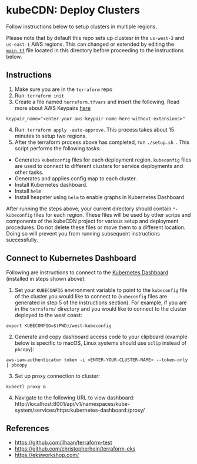 # kubeCDN: Deploy Clusters

Follow instructions below to setup clusters in multiple regions.

Please note that by default this repo sets up clustesr in the `us-west-2` and `us-east-1` AWS regions. This can changed or extended by editing the [`main.tf`](./main.tf) file located in this directory before proceeding to the instructions below.

## Instructions
1. Make sure you are in the `terraform` repo
2. Run: `terraform init`
3. Create a file named `terraform.tfvars` and insert the following. Read more about AWS Keypairs [here](https://docs.aws.amazon.com/AWSEC2/latest/UserGuide/ec2-key-pairs.html)
```
keypair_name="<enter-your-aws-keypair-name-here-without-extensions>"
```
4. Run: `terraform apply -auto-approve`. This process takes about 15 minutes to setup two regions.
5. After the terraform process above has completed, run `./setup.sh `. This script performs the following tasks:
  * Generates `kubedconfig` files for each deployment region. `kubeconfig` files are used to connect to different clusters for service deployments and other tasks.
  * Generates and applies config map to each cluster.
  * Install Kubernetes dashboard.
  * Install `helm`
  * Install heapster using `helm` to enable graphs in Kubernetes Dashboard

After running the steps above, your current directory should contain `*-kubeconfig` files for each region. These files will be used by other scrips and components of the kubeCDN project for various setup and deployment procedures. Do not delete these files or move them to a different location. Doing so will prevent you from running subsequent instructions successfully.

## Connect to Kubernetes Dashboard
Following are instructions to connect to the [Kubernetes Dashboard](https://github.com/kubernetes/dashboard) (installed in steps shown above):

1. Set your `KUBECONFIG` environment variable to point to the `kubeconfig` file of the cluster you would like to connect to (`kubeconfig` files are generated in step 5 of the instructions section). For example, if you are in the `terraform/` directory and you would like to connect to the cluster deployed to the west coast:
```
export KUBECONFIG=$(PWD)/west-kubeconfig
```
2. Generate and copy dashboard access code to your clipboard (example below is specific to macOS, Linux systems should use `xclip` instead of `pbcopy`):
```
aws-iam-authenticator token -i <ENTER-YOUR-CLUSTER-NAME> --token-only | pbcopy
```
3. Set up proxy connection to cluster:
```
kubectl proxy &
```
4. Navigate to the following URL to view dashboard:
http://localhost:8001/api/v1/namespaces/kube-system/services/https:kubernetes-dashboard:/proxy/

## References
* https://github.com/ilhaan/terraform-test
* https://github.com/christopherhein/terraform-eks
* https://eksworkshop.com/
